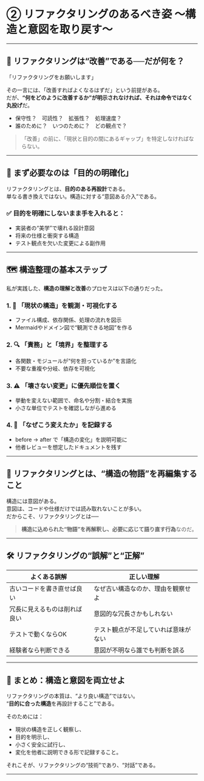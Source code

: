 # ② リファクタリングのあるべき姿 〜構造と意図を取り戻す〜

---

## 🔧 リファクタリングは“改善”である──だが何を？

「リファクタリングをお願いします」

その一言には、「改善すればよくなるはずだ」という前提がある。  
だが、**“何をどのように改善するか”**が明示されなければ、それは命令ではなく**丸投げ**だ。

- 保守性？　可読性？　拡張性？　処理速度？
- 誰のために？　いつのために？　どの観点で？

> 「改善」の前に、「現状と目的の間にあるギャップ」を特定しなければならない。

---

## 🎯 まず必要なのは「目的の明確化」

リファクタリングとは、**目的のある再設計**である。  
単なる書き換えではない。構造に対する“意図ある介入”である。

### ✅ 目的を明確にしないまま手を入れると：
- 実装者の“美学”で壊れる設計意図
- 将来の仕様と衝突する構造
- テスト観点を欠いた変更による副作用

---

## 🗺 構造整理の基本ステップ

私が実践した、**構造の理解と改善**のプロセスは以下の通りだった。

### 1. 🧠 「現状の構造」を観測・可視化する
- ファイル構成、依存関係、処理の流れを図示
- Mermaidやドメイン図で“観測できる地図”を作る

### 2. 🔍 「責務」と「境界」を整理する
- 各関数・モジュールが“何を担っているか”を言語化
- 不要な重複や分岐、依存を可視化

### 3. ⚠️ 「壊さない変更」に優先順位を置く
- 挙動を変えない範囲で、命名や分割・結合を実施
- 小さな単位でテストを確認しながら進める

### 4. 📝 「なぜこう変えたか」を記録する
- before → after で「構造の変化」を説明可能に
- 他者レビューを想定したドキュメントを残す

---

## 🧩 リファクタリングとは、“構造の物語”を再編集すること

構造には意図がある。  
意図は、コードや仕様だけでは読み取れないことが多い。  
だからこそ、リファクタリングとは──

> **構造に込められた“物語”を再解釈し、必要に応じて語り直す行為**なのだ。

---

## 🛠 リファクタリングの“誤解”と“正解”

| よくある誤解 | 正しい理解 |
|---------------|-------------|
| 古いコードを書き直せば良い | なぜ古い構造なのか、理由を観察せよ |
| 冗長に見えるものは削れば良い | 意図的な冗長さかもしれない |
| テストで動くならOK | テスト観点が不足していれば意味がない |
| 経験者なら判断できる | 意図が不明なら誰でも判断を誤る |

---

## 🧭 まとめ：構造と意図を両立せよ

リファクタリングの本質は、“より良い構造”ではない。  
“**目的に合った構造**を再設計すること”である。

そのためには：

- 現状の構造を正しく観察し、
- 目的を明示し、
- 小さく安全に試行し、
- 変化を他者に説明できる形で記録すること。

それこそが、リファクタリングの“技術”であり、“対話”である。

---
